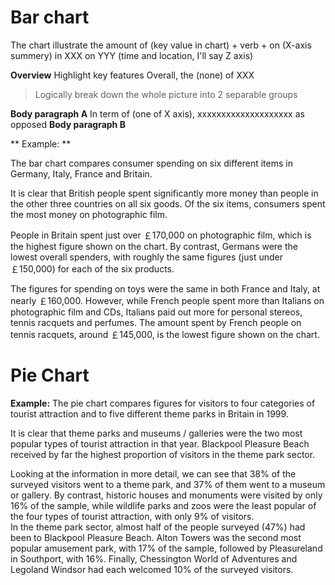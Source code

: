 # Bar chart
The chart illustrate the amount of (key value in chart) + verb + on (X-axis summery)
 in XXX on YYY (time and location, I'll say Z axis)

**Overview** Highlight key features
Overall, the (none) of XXX

> Logically break down the whole picture into 2 separable groups


**Body paragraph A**
In term of (one of X axis), xxxxxxxxxxxxxxxxxxxx as opposed 
**Body paragraph B**


** Example: **

The bar chart compares consumer spending on six different items in Germany, Italy, France and Britain.  

It is clear that British people spent significantly more money than people in the other three countries on all six goods. Of the six items, consumers spent the most money on photographic film.  

People in Britain spent just over ￡170,000 on photographic film, which is the highest figure shown on the chart. By contrast, Germans were the lowest overall spenders, with roughly the same figures (just under ￡150,000) for each of the six products.  

The figures for spending on toys were the same in both France and Italy, at nearly ￡160,000. However, while French people spent more than Italians on photographic film and CDs, Italians paid out more for personal stereos, tennis racquets and perfumes. The amount spent by French people on tennis racquets, around ￡145,000, is the lowest figure shown on the chart.

# Pie Chart


**Example:**
The pie chart compares figures for visitors to four categories of tourist attraction and to five different theme parks in Britain in 1999.  

It is clear that theme parks and museums / galleries were the two most popular types of tourist attraction in that year. Blackpool Pleasure Beach received by far the highest proportion of visitors in the theme park sector.  

Looking at the information in more detail, we can see that 38% of the surveyed visitors went to a theme park, and 37% of them went to a museum or gallery. By contrast, historic houses and monuments were visited by only 16% of the sample, while wildlife parks and zoos were the least popular of the four types of tourist attraction, with only 9% of visitors.  
In the theme park sector, almost half of the people surveyed (47%) had been to Blackpool Pleasure Beach. Alton Towers was the second most popular amusement park, with 17% of the sample, followed by Pleasureland in Southport, with 16%. Finally, Chessington World of Adventures and Legoland Windsor had each welcomed 10% of the surveyed visitors.


# 
<!--stackedit_data:
eyJoaXN0b3J5IjpbMTU2NzAxMjYyMSwxNzUzNTEzMjU3LDI2OT
IyMTYwNl19
-->